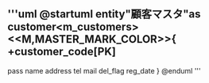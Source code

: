 '''uml
@startuml
entity"顧客マスタ"as customer<m_customers>
<<M,MASTER_MARK_COLOR>>{
+customer_code[PK]
--
pass
name
address
tel
mail
del_flag
reg_date
}
@enduml
'''
